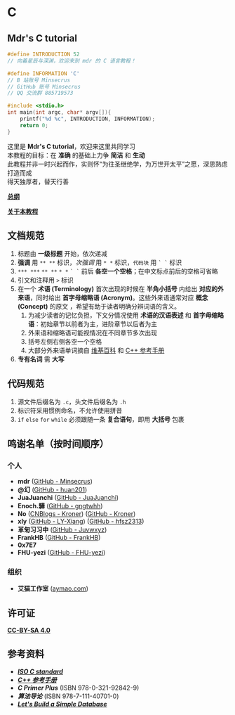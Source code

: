 # C

## Mdr's C tutorial

```c
#define INTRODUCTION 52
// 向着星辰与深渊，欢迎来到 mdr 的 C 语言教程！

#define INFORMATION 'C'
// B 站账号 Minsecrus
// GitHub 账号 Minsecrus
// QQ 交流群 885719573

#include <stdio.h>
int main(int argc, char* argv[]){
    printf("%d %c", INTRODUCTION, INFORMATION);
    return 0;
}
```

这里是 **Mdr's C tutorial**，欢迎来这里共同学习  
本教程的目标：在 **准确** 的基础上力争 **简洁** 和 **生动**  
此教程并非一时兴起而作，实则怀“为往圣继绝学，为万世开太平”之愿，深思熟虑打造而成  
得天独厚者，替天行善

[**总纲**](/教程/总纲.md)

[**关于本教程**](/About.md)

## 文档规范

1. 标题由 **一级标题** 开始，依次递减
2. **强调** 用 `** **` 标识，*次强调* 用 `* *` 标识，`代码块` 用 `` ` ` `` 标识
3. `*** ***` `** **` `* *` `` ` ` `` 前后 **各空一个空格**；在中文标点前后的空格可省略
4. 引文和注释用 `>` 标识
5. 在一个 **术语 (Terminology)** 首次出现的时候在 **半角小括号** 内给出 **对应的外来语**，同时给出 **首字母缩略语 (Acronym)**。这些外来语通常对应 **概念 (Concept)** 的原文 ，希望有助于读者明确分辨词语的含义。
   1. 为减少读者的记忆负担，下文分情况使用 **术语的汉语表述** 和 **首字母缩略语**：初始章节以前者为主，进阶章节以后者为主
   2. 外来语和缩略语可能视情况在不同章节多次出现
   3. 括号左侧右侧各空一个空格
   4. 大部分外来语单词摘自 [维基百科](https://zh.wikipedia.org) 和 [C++ 参考手册](https://en.cppreference.com/)
6. **专有名词** 需 **大写**

## 代码规范

1. 源文件后缀名为 `.c`，头文件后缀名为 `.h`
2. 标识符采用惯例命名，不允许使用拼音
3. `if` `else` `for` `while` 必须跟随一条 **复合语句**，即用 **大括号** 包裹

## 鸣谢名单（按时间顺序）

### 个人

+ **mdr** ([GitHub - Minsecrus](https://github.com/Minsecrus))
+ **@幻** ([GitHub - huan201](https://github.com/huan201))
+ **JuaJuanchi** ([GitHub - JuaJuanchi](https://github.com/Jua-Juanchi))
+ **Enoch.驊** ([GitHub - gngtwhh](https://github.com/gngtwhh))
+ **No** ([CNBlogs - Kroner](https://www.cnblogs.com/Kroner)) ([GitHub - Kroner](https://github.com/Kroner))
+ **xly** ([GitHub - LY-Xiang](https://github.com/LY-Xiang)) ([GitHub - hfsz2313](https://github.com/hfsz2313))
+ **革匊习习中** ([GitHub - Juvwxyz](https://github.com/Juvwxyz))
+ **FrankHB** ([GitHub - FrankHB](https://github.com/FrankHB))
+ **0x7E7**
+ **FHU-yezi** ([GitHub - FHU-yezi](https://github.com/FHU-yezi))

### 组织

+ **艾猫工作室** ([aymao.com](https://www.aymao.com/))

## 许可证

[**CC-BY-SA 4.0**](/LICENSE)

## 参考资料

+ [***ISO C standard***](https://open-std.org/JTC1/SC22/WG14/)
+ [***C++ 参考手册***](https://zh.cppreference.com/w/c/language)
+ ***C Primer Plus*** (ISBN 978-0-321-92842-9)
+ ***算法导论*** (ISBN 978-7-111-40701-0)
+ [***Let's Build a Simple Database***](https://cstack.github.io/db_tutorial/)
